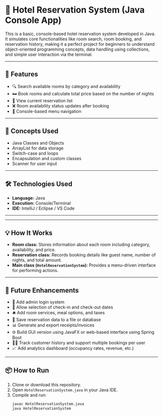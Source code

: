 # 🏨 Hotel Reservation System (Java Console App)

This is a basic, console-based hotel reservation system developed in Java. It simulates core functionalities like room search, room booking, and reservation history, making it a perfect project for beginners to understand object-oriented programming concepts, data handling using collections, and simple user interaction via the terminal.

---

## 🚀 Features
- 🔍 Search available rooms by category and availability
- 🛏️ Book rooms and calculate total price based on the number of nights
- 📃 View current reservation list
- ❌ Room availability status updates after booking
- 📌 Console-based menu navigation

---

## 🧠 Concepts Used
- Java Classes and Objects
- ArrayList for data storage
- Switch-case and loops
- Encapsulation and custom classes
- Scanner for user input

---

## 🛠️ Technologies Used
- **Language:** Java
- **Execution:** Console/Terminal
- **IDE:** IntelliJ / Eclipse / VS Code

---
---

## 💡 How It Works
- **Room class:** Stores information about each room including category, availability, and price.
- **Reservation class:** Records booking details like guest name, number of nights, and total amount.
- **Main class (`HotelReservationSystem`):** Provides a menu-driven interface for performing actions.

---

## 🔮 Future Enhancements
- 🔐 Add admin login system
- 📅 Allow selection of check-in and check-out dates
- 🛎️ Add room services, meal options, and taxes
- 💾 Save reservation data to a file or database
- 📊 Generate and export receipts/invoices
- 🌐 Build GUI version using JavaFX or web-based interface using Spring Boot
- 🧑‍💼 Track customer history and support multiple bookings per user
- 📈 Add analytics dashboard (occupancy rates, revenue, etc.)

---

## 📦 How to Run
1. Clone or download this repository.
2. Open `HotelReservationSystem.java` in your Java IDE.
3. Compile and run:
   ```bash
   javac HotelReservationSystem.java
   java HotelReservationSystem
